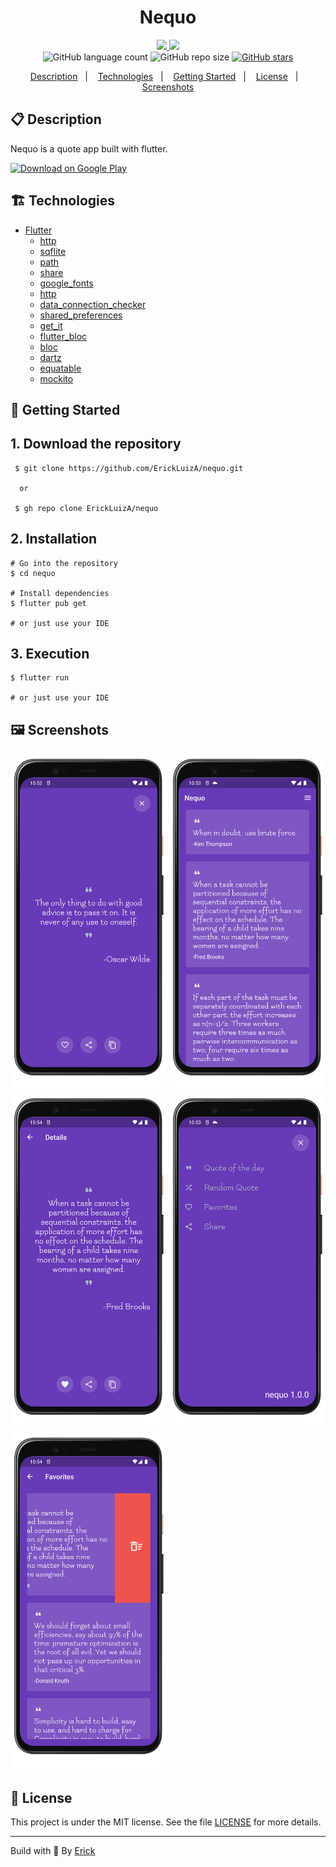 <h1 align="center"> Nequo </h1>

<p align="center">
  <a href="https://github.com/ErickLuizA/nequo/graphs/commit-activity" alt="Maintenance">
    <img src="https://img.shields.io/badge/Maintained%3F-yes-1EAE72.svg" />
  </a>

  <a href="./LICENSE" alt="License: MIT">
    <img src="https://img.shields.io/badge/License-MIT-1EAE72.svg" />
  </a>

<br/>

<img alt="GitHub language count" src="https://img.shields.io/github/languages/count/ErickLuizA/nequo?color=blue">

<img alt="GitHub repo size" src="https://img.shields.io/github/repo-size/ErickLuizA/nequo">

<a href="https://github.com/ErickLuizA/nequo/stargazers">
  <img alt="GitHub stars" src="https://img.shields.io/github/stars/ErickLuizA/nequo?style=social">
</a>

<p align="center">
  <a href="#clipboard-description">Description</a>&nbsp;&nbsp;&nbsp;|&nbsp;&nbsp;&nbsp;
  <a href="#building_construction-technologies">Technologies</a>&nbsp;&nbsp;&nbsp;|&nbsp;&nbsp;&nbsp;
  <a href="#rocket-getting-started">Getting Started</a>&nbsp;&nbsp;&nbsp;|&nbsp;&nbsp;&nbsp;
  <a href="#memo-license">License</a>&nbsp;&nbsp;&nbsp;|&nbsp;&nbsp;&nbsp;
  <a href="#framed_picture-screenshots">Screenshots</a>
</p>

## :clipboard: Description

Nequo is a quote app built with flutter.

<a href="https://play.google.com/store/apps/details?id=com.deverick.nequo">
  <img src="https://play.google.com/intl/en_us/badges/images/generic/en_badge_web_generic.png" alt="Download on Google Play" height="100">
</a>


## :building_construction: Technologies

- [Flutter](https://flutter.dev/)
  - [http](https://pub.dev/packages/http)
  - [sqflite](https://pub.dev/packages/sqflite)
  - [path](https://pub.dev/packages/path)
  - [share](https://pub.dev/packages/share)
  - [google_fonts](https://pub.dev/packages/google_fonts)
  - [http](https://pub.dev/packages/http)
  - [data_connection_checker](https://pub.dev/packages/data_connection_checker)
  - [shared_preferences](https://pub.dev/packages/shared_preferences)
  - [get_it](https://pub.dev/packages/get_it)
  - [flutter_bloc](https://pub.dev/packages/flutter_bloc)
  - [bloc](https://pub.dev/packages/bloc)
  - [dartz](https://pub.dev/packages/dartz)
  - [equatable](https://pub.dev/packages/equatable)
  - [mockito](https://pub.dev/packages/mockito)


## :rocket: Getting Started

## 1. Download the repository

```shell
 $ git clone https://github.com/ErickLuizA/nequo.git
  
  or 

 $ gh repo clone ErickLuizA/nequo
```

## 2. Installation

```shell
# Go into the repository
$ cd nequo

# Install dependencies
$ flutter pub get 

# or just use your IDE
```

## 3. Execution

```shell
$ flutter run

# or just use your IDE
```


## :framed_picture: Screenshots

<div>
  <img alt="Nequo Screen" src="./.github/qod.png"  width="250"/>
  <img alt="Nequo Screen" src="./.github/home.png"  width="250"/>
  <img alt="Nequo Screen" src="./.github/details.png"  width="250"/>
  <img alt="Nequo Screen" src="./.github/drawer.png"  width="250"/>
  <img alt="Nequo Screen" src="./.github/favorites.png"  width="250"/>
</div>

## :memo: License



This project is under the MIT license. See the file [LICENSE](LICENSE) for more details.

---

Build with 💙 By [Erick](https://www.linkedin.com/in/erick-luiz-47151a1a4/)
